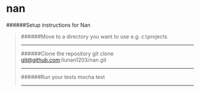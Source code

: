 # nan

######Setup instructions for Nan
>######Move to a directory you want to use
>e.g. c:\projects
>___
>######Clone the repository
>git clone git@github.com:liunan1203/nan.git
>
>___
>######Run your tests
>mocha test
>___
